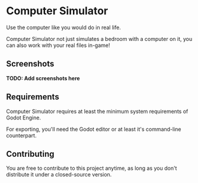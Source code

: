 # Computer Simulator
Use the computer like you would do in real life.

Computer Simulator not just simulates a bedroom with a computer on it,
you can also work with your real files in-game!

## Screenshots
**TODO: Add screenshots here**

## Requirements
Computer Simulator requires at least the minimum system requirements of Godot Engine.

For exporting, you'll need the Godot editor or at least it's command-line counterpart.

## Contributing
You are free to contribute to this project anytime, as long as you don't distribute it under a closed-source version.